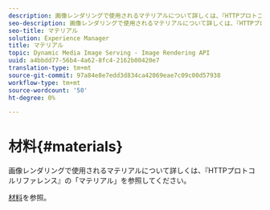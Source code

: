 ```yaml
---
description: 画像レンダリングで使用されるマテリアルについて詳しくは、『HTTPプロトコルリファレンス』の「マテリアル」を参照してください。
seo-description: 画像レンダリングで使用されるマテリアルについて詳しくは、『HTTPプロトコルリファレンス』の「マテリアル」を参照してください。
seo-title: マテリアル
solution: Experience Manager
title: マテリアル
topic: Dynamic Media Image Serving - Image Rendering API
uuid: a4bbdd77-56b4-4a62-8fc4-2162b00420e7
translation-type: tm+mt
source-git-commit: 97a84e8e7edd3d834ca42069eae7c09c00d57938
workflow-type: tm+mt
source-wordcount: '50'
ht-degree: 0%

---
```



# 材料{#materials}

画像レンダリングで使用されるマテリアルについて詳しくは、『HTTPプロトコルリファレンス』の「マテリアル」を参照してください。

[材料](../../../../../ir-api/http-protocol/image-rendering-api-ref/c-ir-http-protocol-ref/c-ir-http-protocol-syntax-and-features/c-ir-http-materials/c-ir-http-materials.md#concept-45af2ab5694b4cfdadf1211ce3f5ed0f)を参照。
